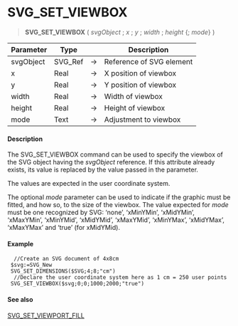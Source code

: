# SVG_SET_VIEWBOX

>**SVG_SET_VIEWBOX** ( *svgObject* ; *x* ; *y* ; *width* ; *height* {; *mode*} )

| Parameter | Type |  | Description |
| --- | --- | --- | --- |
| svgObject | SVG_Ref | &#8594; | Reference of SVG element |
| x | Real | &#8594; | X position of viewbox |
| y | Real | &#8594; | Y position of viewbox |
| width | Real | &#8594; | Width of viewbox |
| height | Real | &#8594; | Height of viewbox |
| mode | Text | &#8594; | Adjustment to viewbox |



#### Description 

The SVG\_SET\_VIEWBOX command can be used to specify the viewbox of the SVG object having the *svgObject* reference. If this attribute already exists, its value is replaced by the value passed in the parameter.

The values are expected in the user coordinate system.

The optional *mode* parameter can be used to indicate if the graphic must be fitted, and how so, to the size of the viewbox. The value expected for *mode* must be one recognized by SVG: ‘none’, ‘xMinYMin’, ‘xMidYMin’, ‘xMaxYMin’, ‘xMinYMid’, ‘xMidYMid’, ‘xMaxYMid’, ‘xMinYMax’, ‘xMidYMax’, ‘xMaxYMax’ and ‘true’ (for xMidYMid).

#### Example 

```4d
  //Create an SVG document of 4x8cm
 $svg:=SVG_New
 SVG_SET_DIMENSIONS($SVG;4;8;"cm")
  //Declare the user coordinate system here as 1 cm = 250 user points
 SVG_SET_VIEWBOX($svg;0;0;1000;2000;"true")
```

#### See also 

[SVG\_SET\_VIEWPORT\_FILL](SVG%5FSET%5FVIEWPORT%5FFILL.md)  